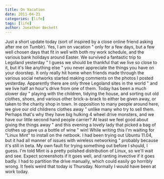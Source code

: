 ```yaml
---
title: On Vacation
date: 2011-04-21
categories: [life]
tags: [life]
author: Jonathan Beckett
---
```


Just a short update today (sort of inspired by a close online friend asking after me on Tumblr). Yes, I am on vacation " only for a few days, but a few well chosen days that fit in well with both my work schedule, and the various bank holidays around Easter. We survived a fantastic trip to Legoland yesterday " I guess we should be thankful that we live so close to it, but it's like anything else " you never appreciate the things you have on your doorstep. It only really hit home when friends made through the various social networks started making comments on the photos I posted yesterday. Apparently there are only three Legoland sites in the world " and we live half an hour's drive from one of them. Today has been a much slower day " playing with the children, tidying the house, and sorting out old clothes, shoes, and various other brick-a-brack to either be given away, or taken to the charity shop in town. In opposition to many people around here, we give our old childrens clothes away " unlike many who try to sell them. Perhaps that's why they have big hulking 4 wheel drive monsters, and we have our little second hand people carrier? At least we feel good about giving the things away " and this evening a lovely lady that picked a bag of clothes up gave us a bottle of wine " win! While writing this I'm waiting for "Linux Mint" to install on the netbook. I had been trying out Ubuntu 11.04, but it had all manner of issues with wireless networking " probably because it's still in beta. My own fault for trying something out before I should, I guess. I'm told Mint is a pretty polished distribution of Linux, so we'll wait and see. Expect screenshots if it goes well, and ranting invective if it goes badly. I had to partition the drive manually, which could easily go horribly wrong. It feels weird that today is Thursday. Normally I would have been at work today.
